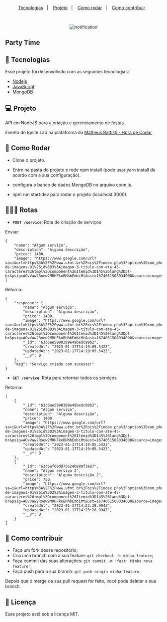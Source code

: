 <p align="center">
  <a href="#-tecnologias">Tecnologias</a>&nbsp;&nbsp;&nbsp;|&nbsp;&nbsp;&nbsp;
  <a href="#-projeto">Projeto</a>&nbsp;&nbsp;&nbsp;|&nbsp;&nbsp;&nbsp;
  <a href="#-como-rodar">Como rodar</a>&nbsp;&nbsp;&nbsp;|&nbsp;&nbsp;&nbsp;
  <a href="#-como-contribuir">Como contribuir</a>&nbsp;&nbsp;&nbsp;
  </p>

<br>

<p align="center">
  <img alt="notification" src=".github/image.png">
</p>

## Party Time

## 🚀 Tecnologias

Esse projeto foi desenvolvido com as seguintes tecnologias:

- [Nodejs](https://nodejs.org/en/)
- [JavaScript](https://developer.mozilla.org/pt-BR/docs/Web/JavaScript)
- [MongoDB](https://www.mongodb.com/)

## 💻 Projeto

API em NodeJS para a criação e gerenciamento de festas.

Evento do Ignite Lab na plataforma da [Matheus Battisti - Hora de Codar](https://www.youtube.com/watch?v=anMK76I2dUA)

## 🚀 Como Rodar

- Clone o projeto.
- Entre na pasta do projeto e rode npm install (pode usar yarn install de acordo com a sua configuração).
- configura o banco de dados MongoDB no arquivo conn.js.

- npm run start:dev para rodar o projeto (localhost:3000).

## 👩🏿‍💻 Rotas

- **`POST /service`**: Rota de criação de serviços

Enviar:
```
{
    "name": "Algum serviço",
    "description": "Alguma descrição",
    "price": 1400,
    "image": "https://www.google.com/url?sa=i&url=https%3A%2F%2Fwww.ufmt.br%2Focs%2Findex.php%3Foption%3Dcom_phocagallery%26view%3Ddetail%26catid%3D1%3Agaleria-de-imagens-01%26id%3D3%3Aimagem-3-titulo-com-ate-45-caracteres%26tmpl%3Dcomponent%26Itemid%3D145%26lang%3Dpt-br&psig=AOvVaw2Roew2MRHFkoBHhbEmbiMt&ust=1674051508034000&source=images&cd=vfe&ved=0CBAQjRxqFwoTCIjf5_3lzvwCFQAAAAAdAAAAABAE"
}
```
Retorna:
```
{
    "response": {
        "name": "Algum serviço",
        "description": "Alguma descrição",
        "price": 1400,
        "image": "https://www.google.com/url?sa=i&url=https%3A%2F%2Fwww.ufmt.br%2Focs%2Findex.php%3Foption%3Dcom_phocagallery%26view%3Ddetail%26catid%3D1%3Agaleria-de-imagens-01%26id%3D3%3Aimagem-3-titulo-com-ate-45-caracteres%26tmpl%3Dcomponent%26Itemid%3D145%26lang%3Dpt-br&psig=AOvVaw2Roew2MRHFkoBHhbEmbiMt&ust=1674051508034000&source=images&cd=vfe&ved=0CBAQjRxqFwoTCIjf5_3lzvwCFQAAAAAdAAAAABAE",
        "_id": "63c6ae5990389e49bedc99b2",
        "createdAt": "2023-01-17T14:19:05.542Z",
        "updatedAt": "2023-01-17T14:19:05.542Z",
        "__v": 0
    },
    "msg": "Serviço criado com sucesso!"
}
```

- **`GET /service`**: Rota para retornar todos os serviços

Retorna:
```
[
    {
        "_id": "63c6ae5990389e49bedc99b2",
        "name": "Algum serviço",
        "description": "Alguma descrição",
        "price": 1400,
        "image": "https://www.google.com/url?sa=i&url=https%3A%2F%2Fwww.ufmt.br%2Focs%2Findex.php%3Foption%3Dcom_phocagallery%26view%3Ddetail%26catid%3D1%3Agaleria-de-imagens-01%26id%3D3%3Aimagem-3-titulo-com-ate-45-caracteres%26tmpl%3Dcomponent%26Itemid%3D145%26lang%3Dpt-br&psig=AOvVaw2Roew2MRHFkoBHhbEmbiMt&ust=1674051508034000&source=images&cd=vfe&ved=0CBAQjRxqFwoTCIjf5_3lzvwCFQAAAAAdAAAAABAE",
        "createdAt": "2023-01-17T14:19:05.542Z",
        "updatedAt": "2023-01-17T14:19:05.542Z",
        "__v": 0
    },
    {
        "_id": "63c6af60dd75624b889f3ea7",
        "name": "Algum serviço 2",
        "description": "Alguma descrição 2",
        "price": 750,
        "image": "https://www.google.com/url?sa=i&url=https%3A%2F%2Fwww.ufmt.br%2Focs%2Findex.php%3Foption%3Dcom_phocagallery%26view%3Ddetail%26catid%3D1%3Agaleria-de-imagens-01%26id%3D3%3Aimagem-3-titulo-com-ate-45-caracteres%26tmpl%3Dcomponent%26Itemid%3D145%26lang%3Dpt-br&psig=AOvVaw2Roew2MRHFkoBHhbEmbiMt&ust=1674051508034000&source=images&cd=vfe&ved=0CBAQjRxqFwoTCIjf5_3lzvwCFQAAAAAdAAAAABAE",
        "createdAt": "2023-01-17T14:23:28.994Z",
        "updatedAt": "2023-01-17T14:23:28.994Z",
        "__v": 0
    }
]
```

## 🤔 Como contribuir

- Faça um fork desse repositório;
- Cria uma branch com a sua feature: `git checkout -b minha-feature`;
- Faça commit das suas alterações: `git commit -m 'feat: Minha nova feature'`;
- Faça push para a sua branch: `git push origin minha-feature`.

Depois que o merge da sua pull request for feito, você pode deletar a sua branch.

## 📝 Licença

Esse projeto está sob a licença MIT.
